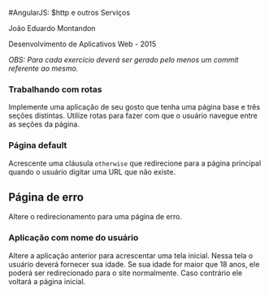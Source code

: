 #AngularJS: $http e outros Serviços

João Eduardo Montandon

Desenvolvimento de Aplicativos Web - 2015

*OBS: Para cada exercício deverá ser gerado pelo menos um commit referente ao mesmo.*

### Trabalhando com rotas

Implemente uma aplicação de seu gosto que tenha uma página base e três seções distintas. Utilize rotas para fazer com que o usuário navegue entre as seções da página.

### Página default

Acrescente uma cláusula `otherwise` que redirecione para a página principal quando o usuário digitar uma URL que não existe.

## Página de erro

Altere o redirecionamento para uma página de erro.

### Aplicação com nome do usuário

Altere a aplicação anterior para acrescentar uma tela inicial. Nessa tela o usuário deverá fornecer sua idade. Se sua idade for maior que 18 anos, ele poderá ser redirecionado para o site normalmente. Caso contrário ele voltará a página inicial.
